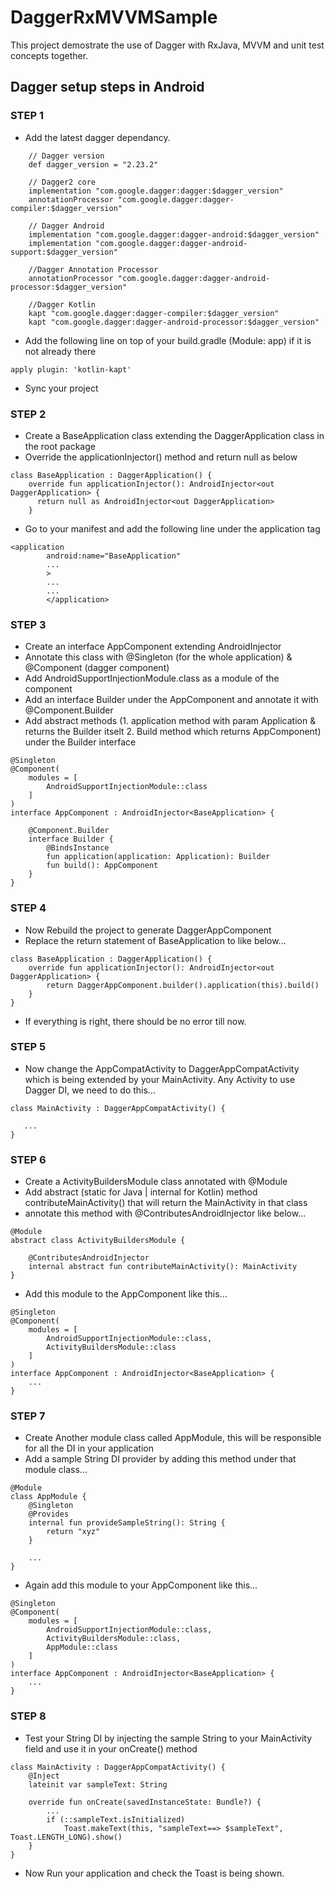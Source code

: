 # DaggerRxMVVMSample
This project demostrate the use of Dagger with RxJava, MVVM and unit test concepts together.

## Dagger setup steps in Android

### STEP 1
* Add the latest dagger dependancy.
```
    // Dagger version
    def dagger_version = "2.23.2"
    
    // Dagger2 core
    implementation "com.google.dagger:dagger:$dagger_version"
    annotationProcessor "com.google.dagger:dagger-compiler:$dagger_version"
    
    // Dagger Android
    implementation "com.google.dagger:dagger-android:$dagger_version"
    implementation "com.google.dagger:dagger-android-support:$dagger_version"
    
    //Dagger Annotation Processor
    annotationProcessor "com.google.dagger:dagger-android-processor:$dagger_version"
    
    //Dagger Kotlin
    kapt "com.google.dagger:dagger-compiler:$dagger_version"
    kapt "com.google.dagger:dagger-android-processor:$dagger_version"
```
* Add the following line on top of your build.gradle (Module: app) if it is not already there
```
apply plugin: 'kotlin-kapt'
```
* Sync your project

### STEP 2
* Create a BaseApplication class extending the DaggerApplication class in the root package
* Override the applicationInjector() method and return null as below
```
class BaseApplication : DaggerApplication() {
    override fun applicationInjector(): AndroidInjector<out DaggerApplication> {
      return null as AndroidInjector<out DaggerApplication>
    }
```
* Go to your manifest and add the following line under the application tag
```
<application
        android:name="BaseApplication"
        ...
        >
        ...
        ...
        </application>
```

### STEP 3
* Create an interface AppComponent extending AndroidInjector<BaseApplication>
* Annotate this class with @Singleton (for the whole application) & @Component (dagger component)
* Add AndroidSupportInjectionModule.class as a module of the component
* Add an interface Builder under the AppComponent and annotate it with @Component.Builder
* Add abstract methods (1. application method with param Application & returns the Builder itselt 2. Build method which returns AppComponent) under the Builder interface
```
@Singleton
@Component(
    modules = [
        AndroidSupportInjectionModule::class
    ]
)
interface AppComponent : AndroidInjector<BaseApplication> {

    @Component.Builder
    interface Builder {
        @BindsInstance
        fun application(application: Application): Builder
        fun build(): AppComponent
    }
}
```
### STEP 4
* Now Rebuild the project to generate DaggerAppComponent
* Replace the return statement of BaseApplication to like below...
```
class BaseApplication : DaggerApplication() {
    override fun applicationInjector(): AndroidInjector<out DaggerApplication> {
        return DaggerAppComponent.builder().application(this).build()
    }
}
```
* If everything is right, there should be no error till now.

### STEP 5
* Now change the AppCompatActivity to DaggerAppCompatActivity which is being extended by your MainActivity. Any Activity to use Dagger DI, we need to do this...
```
class MainActivity : DaggerAppCompatActivity() {

   ...
}
```

### STEP 6
* Create a ActivityBuildersModule class annotated with @Module
* Add abstract (static for Java | internal for Kotlin) method contributeMainActivity() that will return the MainActivity in that class
* annotate this method with @ContributesAndroidInjector like below...
```
@Module
abstract class ActivityBuildersModule {

    @ContributesAndroidInjector
    internal abstract fun contributeMainActivity(): MainActivity
}
```
* Add this module to the AppComponent like this...
```
@Singleton
@Component(
    modules = [
        AndroidSupportInjectionModule::class,
        ActivityBuildersModule::class
    ]
)
interface AppComponent : AndroidInjector<BaseApplication> {
    ...
}
```

### STEP 7
* Create Another module class called AppModule, this will be responsible for all the DI in your application
* Add a sample String DI provider by adding this method under that module class...
```
@Module
class AppModule {
    @Singleton
    @Provides
    internal fun provideSampleString(): String {
        return "xyz"
    }
    
    ...
}
```
* Again add this module to your AppComponent like this...
```
@Singleton
@Component(
    modules = [
        AndroidSupportInjectionModule::class,
        ActivityBuildersModule::class,
        AppModule::class
    ]
)
interface AppComponent : AndroidInjector<BaseApplication> {
    ...
}
```

### STEP 8
* Test your String DI by injecting the sample String to your MainActivity field and use it in your onCreate() method
```
class MainActivity : DaggerAppCompatActivity() {
    @Inject
    lateinit var sampleText: String

    override fun onCreate(savedInstanceState: Bundle?) {
        ...
        if (::sampleText.isInitialized)
            Toast.makeText(this, "sampleText==> $sampleText", Toast.LENGTH_LONG).show()
    }
}
```
* Now Run your application and check the Toast is being shown.

